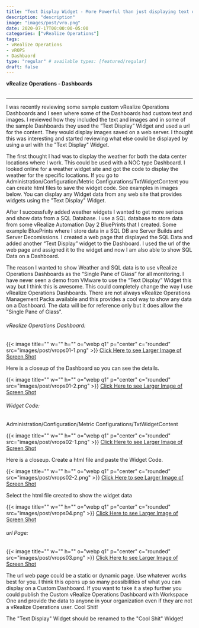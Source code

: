 ```yaml
---
title: "Text Display Widget - More Powerful than just displaying text on a Dashboard..."
description: "description"
image: "images/post/vro.png"
date: 2020-07-17T00:00:00-05:00
categories: ["vRealize Operations"]
tags:
- vRealize Operations
- vROPS
- Dashbaord
type: "regular" # available types: [featured/regular]
draft: false
---
```


<div>
  <b>vRealize Operations - Dashboards</b>
</div>
<div>
  <br>
</div>

---

I was recently reviewing some sample custom vRealize Operations Dashboards and I seen where some of the Dashboards had custom text and images.  I reviewed how they included the text and images and in some of the sample Dashboards they used the “Text Display” Widget and used a url for the content. They would display images saved on a web server. I thought this was interesting and started reviewing what else could be displayed by using a url with the "Text Display" Widget.

The first thought I had was to display the weather for both the data center locations where I work.  This could be used with a NOC type Dashboard.  I looked online for a weather widget site and got the code to display the weather for the specific locations. If you go to Administration/Configuration/Metric Configurations/TxtWidgetContent you can create html files to save the widget code. See examples in images below. You can display any Widget data from any web site that provides widgets using the "Text Display" Widget.

After I successfully added weather widgets I wanted to get more serious and show data from a SQL Database. I use a SQL database to store data from some vRealize Automation Day 2 BluePrints that I created. Some example BluePrints where I store data in a SQL DB are Server Builds and Server Decomissions. I created a web page that displayed the SQL Data and added another “Text Display” widget to the Dashboard.  I used the url of the web page and assigned it to the widget and now I am also able to show SQL Data on a Dashboard.

The reason I wanted to show Weather and SQL data is to use vRealize Operations Dashboards as the “Single Pane of Glass” for all monitoring. I have never seen a demo from VMware to use the “Text Display” Widget this way but I think this is awesome. This could completely change the way I use vRealize Operations Dashboards. There are not always vRealize Operations Management Packs available and this provides a cool way to show any data on a Dashboard.  The data will be for reference only but it does allow the "Single Pane of Glass".


###### vRealize Operations Dashboard:

{{< image title="" w="" h="" o="webp q1" p="center" c="rounded" src="images/post/vrops01-1.png" >}}
<a href="https://github.com/dalehassinger/geeky/raw/main/assets/images/post/vrops01-1.png" target="_blank">Click Here to see Larger Image of Screen Shot</a>

Here is a closeup of the Dashboard so you can see the details.

{{< image title="" w="" h="" o="webp q1" p="center" c="rounded" src="images/post/vrops01-2.png" >}}
<a href="https://github.com/dalehassinger/geeky/raw/main/assets/images/post/vrops01-2.png" target="_blank">Click Here to see Larger Image of Screen Shot</a>

###### Widget Code:

Administration/Configuration/Metric Configurations/TxtWidgetContent

{{< image title="" w="" h="" o="webp q1" p="center" c="rounded" src="images/post/vrops02-1.png" >}}
<a href="https://github.com/dalehassinger/geeky/raw/main/assets/images/post/vrops02-1.png" target="_blank">Click Here to see Larger Image of Screen Shot</a>

Here is a closeup. Create a html file and paste the Widget Code.

{{< image title="" w="" h="" o="webp q1" p="center" c="rounded" src="images/post/vrops02-2.png" >}}
<a href="https://github.com/dalehassinger/geeky/raw/main/assets/images/post/vrops02-2.png" target="_blank">Click Here to see Larger Image of Screen Shot</a>

Select the html file created to show the widget data

{{< image title="" w="" h="" o="webp q1" p="center" c="rounded" src="images/post/vrops04.png" >}}
<a href="https://github.com/dalehassinger/geeky/raw/main/assets/images/post/vrops04.png" target="_blank">Click Here to see Larger Image of Screen Shot</a>

###### url Page:

{{< image title="" w="" h="" o="webp q1" p="center" c="rounded" src="images/post/vrops03.png" >}}
<a href="https://github.com/dalehassinger/geeky/raw/main/assets/images/post/vrops03.png" target="_blank">Click Here to see Larger Image of Screen Shot</a>

The url web page could be a static or dynamic page. Use whatever works best for you.  I think this opens up so many possibilities of what you can display on a Custom Dashboard. If you want to take it a step further you could publish the Custom vRealize Operations Dashboard with Workspace One and provide the data to anyone in your organization even if they are not a vRealize Operations user.  Cool Shit!

The "Text Display" Widget should be renamed to the "Cool Shit" Widget!